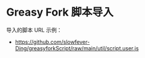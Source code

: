 # Greasy Fork 脚本导入

导入的脚本 URL 示例：

- https://github.com/slowfever-Ding/greasyforkScript/raw/main/util/script.user.js

